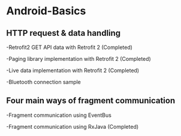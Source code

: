 # Android-Basics
## HTTP request & data handling
-Retrofit2 GET API data with Retrofit 2 (Completed)

-Paging library implementation with Retrofit 2 (Completed)

-Live data implementation with Retrofit 2 (Completed)

-Bluetooth connection sample

## Four main ways of fragment communication
-Fragment communication using EventBus 

-Fragment communication using RxJava (Completed)

